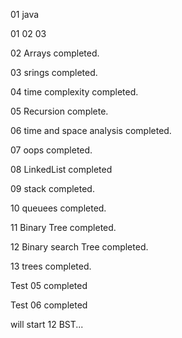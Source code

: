 


01 java

  01
  02
  03
  

02 Arrays completed.

03 srings completed.

04 time complexity completed.

05 Recursion complete.

06 time and space analysis completed.

07 oops completed.

08 LinkedList completed

09 stack completed.

10 queuees completed.

11 Binary Tree completed.

12 Binary search Tree completed.

13 trees completed.


Test 05 completed

Test 06 completed

will start 12 BST...
